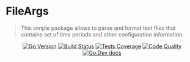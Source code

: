 # FileArgs

> This simple package allows to parse and format text files that contains set of time periods and other configuration information.

<div align="center">
<a href="#" style="display: inline"> <img alt="Go Version" src="https://img.shields.io/github/go-mod/go-version/parro-it/fileargs?style=flat"></a> <a href="#" style="display: inline"> <img alt="Build Status" src="https://img.shields.io/github/workflow/status/parro-it/fileargs/Test/master?style=flat"></a> <a href="#" style="display: inline"> <img  alt="Tests Coverage" src="https://img.shields.io/coveralls/github/parro-it/fileargs/master?style=flat"></a> <a href="#" style="display: inline"> <img alt="Code Quality" src="https://img.shields.io/codeclimate/maintainability/parro-it/fileargs?style=flat"></a> <a href="#" style="display: inline"> <img alt="Go.Dev docs" src="https://img.shields.io/badge/go.dev-reference-blue?logo=go&logoColor=white&style=flat"></a>
</div>
